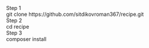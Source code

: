 <div>
    Step 1<br>
    git clone https://github.com/sitdikovroman367/recipe.git
</div>
<div>
    Step 2 <br>
    cd recipe
</div>
<div>
Step 3 <br>
    composer install
</div>
    
